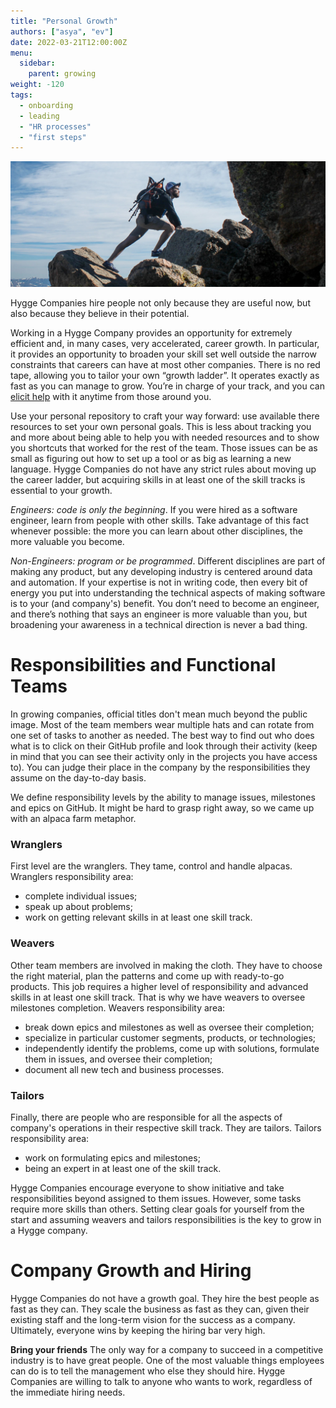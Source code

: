 ```yaml
---
title: "Personal Growth"
authors: ["asya", "ev"]
date: 2022-03-21T12:00:00Z
menu:
  sidebar:
    parent: growing
weight: -120
tags:
  - onboarding
  - leading
  - "HR processes"
  - "first steps"
---
```


![Growth](/img/growing/growth.jpg)

Hygge Companies hire people not only because they are useful now, but also because they believe in their potential.

Working in a Hygge Company provides an opportunity for extremely efficient and, in many cases, very accelerated, career growth. In particular, it provides an opportunity to broaden your skill set well outside the narrow constraints that careers can have at most other companies. There is no red tape, allowing you to tailor your own “growth ladder”. It operates exactly as fast as you can manage to grow. You’re in charge of your track, and you can [elicit help](/communication/feedback) with it anytime from those around you.

Use your personal repository to craft your way forward: use available there resources to set your own personal goals. This is less about tracking you and more about being able to help you with needed resources and to show you shortcuts that worked for the rest of the team. Those issues can be as small as figuring out how to set up a tool or as big as learning a new language. Hygge Companies do not have any strict rules about moving up the career ladder, but acquiring skills in at least one of the skill tracks is essential to your growth.

_Engineers: code is only the beginning_. If you were hired as a software engineer, learn from people with other skills. Take advantage of this fact whenever possible: the more you can learn about other disciplines, the more valuable you become.

_Non-Engineers: program or be programmed_. Different disciplines are part of making any product, but any developing industry is centered around data and automation. If your expertise is not in writing code, then every bit of energy you put into understanding the technical aspects of making software is to your (and company's) benefit. You don’t need to become an engineer, and there’s nothing that says an engineer is more valuable than you, but broadening your awareness in a technical direction is never a bad thing.

# Responsibilities and Functional Teams

In growing companies, official titles don't mean much beyond the public image. Most of the team members wear multiple hats and can rotate from one set of tasks to another as needed. The best way to find out who does what is to click on their GitHub profile and look through their activity (keep in mind that you can see their activity only in the projects you have access to). You can judge their place in the company by the responsibilities they assume on the day-to-day basis.

We define responsibility levels by the ability to manage issues, milestones and epics on GitHub. It might be hard to grasp right away, so we came up with an alpaca farm metaphor.

### Wranglers

First level are the wranglers. They tame, control and handle alpacas.
Wranglers responsibility area:

- complete individual issues;
- speak up about problems;
- work on getting relevant skills in at least one skill track.

### Weavers

Other team members are involved in making the cloth. They have to choose the right material, plan the patterns and come up with ready-to-go products. This job requires a higher level of responsibility and advanced skills in at least one skill track.
That is why we have weavers to oversee milestones completion.
Weavers responsibility area:

- break down epics and milestones as well as oversee their completion;
- specialize in particular customer segments, products, or technologies;
- independently identify the problems, come up with solutions, formulate them in issues, and oversee their completion;
- document all new tech and business processes.

### Tailors

Finally, there are people who are responsible for all the aspects of company's operations in their respective skill track. They are tailors.
Tailors responsibility area:

- work on formulating epics and milestones;
- being an expert in at least one of the skill track.

Hygge Companies encourage everyone to show initiative and take responsibilities beyond assigned to them issues. However, some tasks require more skills than others. Setting clear goals for yourself from the start and assuming weavers and tailors responsibilities is the key to grow in a Hygge company.

# Company Growth and Hiring

Hygge Companies do not have a growth goal. They hire the best people as fast as they can. They scale the business as fast as they can, given their existing staff and the long-term vision for the success as a company. Ultimately, everyone wins by keeping the hiring bar very high.

**Bring your friends** The only way for a company to succeed in a competitive industry is to have great people. One of the most valuable things employees can do is to tell the management who else they should hire. Hygge Companies are willing to talk to anyone who wants to work, regardless of the immediate hiring needs.

